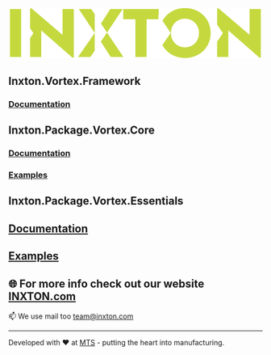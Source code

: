 ![Inxton logo](./assets/logo.png)

## Inxton.Vortex.Framework
### [Documentation](https://github.com/Inxton/documentation)

## Inxton.Package.Vortex.Core
### [Documentation](https://github.com/Inxton/documentation/blob/master/Inxton.Package.Vortex.Core/README.md)
### [Examples](https://github.com/Inxton/Examples-Inxton.Package.Vortex.Core)

## Inxton.Package.Vortex.Essentials
## [Documentation](https://github.com/Inxton/documentation/blob/master/Inxton.Package.Vortex.Essentials/README.md)
## [Examples](https://github.com/Inxton/Examples-Inxton.Package.Vortex.Essentials)


## 🌐  For more info check out our website [INXTON.com](https://www.inxton.com/)

📫  We use mail too team@inxton.com 

---
Developed with ❤ at [MTS](https://www.mts.sk/en) - putting the heart into manufacturing.
 
